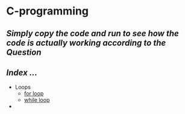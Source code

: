 # C-programming

## ***Simply copy the code and run to see how the code is actually working according to the Question***

## _Index ..._
* Loops
  - [for loop](https://github.com/piyushgupta04/C-programming/blob/main/Loops-%20for%20loop.md#for-loop)
   - [while loop](https://github.com/piyushgupta04/C-programming/blob/main/Loops-%20while%20loop.md#while-loop)
* 

